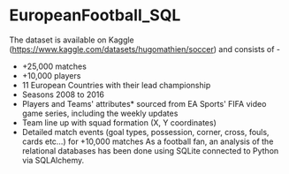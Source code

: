 # EuropeanFootball_SQL

The dataset is available on Kaggle (https://www.kaggle.com/datasets/hugomathien/soccer) and consists of -

- +25,000 matches
- +10,000 players
- 11 European Countries with their lead championship
- Seasons 2008 to 2016
- Players and Teams' attributes* sourced from EA Sports' FIFA video game series, including the weekly updates
- Team line up with squad formation (X, Y coordinates)
- Detailed match events (goal types, possession, corner, cross, fouls, cards etc…) for +10,000 matches
As a football fan, an analysis of the relational databases has been done using SQLite connected to Python via SQLAlchemy.
